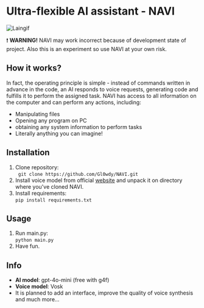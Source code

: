 # Ultra-flexible AI assistant - NAVI

![Laingif](https://i.pinimg.com/originals/34/67/fc/3467fc8d0dd144536008b2fa04887b22.gif)

❗ **WARNING!** NAVI may work incorrect because of development state of project. Also this is an experiment so use NAVI at your own risk.

## How it works?
In fact, the operating principle is simple - instead of commands written in advance in the code, an AI responds to voice requests, generating code and fulfills it to perform the assigned task.
NAVI has access to all information on the computer and can perform any actions, including:
- Manipulating files
- Opening any program on PC
- obtaining any system information to perform tasks
- Literally anything you can imagine!

## Installation
1. Clone repository:\
``` git clone https://github.com/Gl0wdy/NAVI.git```
2. Install voice model from official [website](https://alphacephei.com/vosk/models) and unpack it on directory where you've cloned NAVI.
3. Install requirements:\
```pip install requirements.txt```

## Usage
1. Run main.py:\
```python main.py```
2. Have fun.

## Info

 - **AI model**: gpt-4o-mini (free with g4f)
 - **Voice model**: Vosk
 - It is planned to add an interface, improve the quality of voice synthesis and much more...

